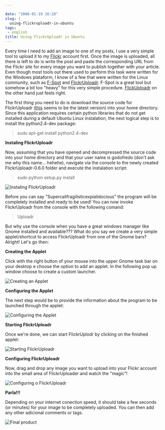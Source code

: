 ```yaml
---

date: "2006-01-19 16:28"
slug: |
  using-flickruploadr-in-ubuntu
tags:
 - english
title: Using FlickrUploadr in Ubuntu
---
```


Every time I need to add an image to one of my posts, I use a very
simple tool to upload it to my [Flickr](http://www.flickr.com) account
first. Once the image is uploaded, all there is left to do is write the
post and paste the corresponding URL from the Flickr site for every
image you want to publish together with your article. Even though most
tools out there used to perform this task were written for the Windows
plataform, I know of a few that were written for the Linux community,
such as [F-Spot](http://www.gnome.org/projects/f-spot/) and
[FlickrUploadr](http://micampe.it/things/flickruploadr). F-Spot is a
great tool but somehow a bit too "heavy" for this very simple procedure.
[FlickUploadr](http://micampe.it/things/flickruploadr) on the other hand
just feels right.

The first thing you need to do is download the source code for
FlickrUploadr
([this](http://micampe.it/files/FlickrUploadr-0.6.0.tar.gz) seems to be
the latest version) into your home directory. Since this application
requires certain python libraries that do not get installed during a
default Ubuntu Linux instalation, the next logical step is to install
the python2.4-dev package:

> sudo apt-get install python2.4-dev

**Instaling FlickrUploadr**

Now, assuming that you have opened and decompressed the source code into
your home directory and that your user name is godofredo (don't ask me
why this name... hehehe), navigate via the console to the newly created
FlickrUploadr-0.6.0 folder and execute the instalation script:

> sudo python setup.py install

![Instaling
FlickrUploadr](http://static.flickr.com/9/86892308_18d9cfaf47.jpg)

Before you can say "Supercalifragilisticexpialidocious" the program will
be completely installed and ready to be used! You can now invoke
FlickrUploadr from the console with the following comand:

> Uploadr

But why use the console when you have a great windows manager like Gnome
installed and available??? What do you say we create a very simple
applet/shortcut to access FlickrUploadr from one of the Gnome bars?
Alright! Let's go then:

**Creating the Applet**

Click with the right button of your mouse into the upper Gnome task bar
on your desktop e choose the option to add an applet. In the following
pop up window choose to create a custom launcher.

![Creating an
Applet](http://static.flickr.com/9/86893241_bceeb79664.jpg)

**Configuring the Applet**

The next step would be to provide the information about the program to
be launched through the applet:

![Configuring the
Applet](http://static.flickr.com/38/86893703_004dc82226.jpg)

**Starting FlickrUploadr**

Once we're done, we can start FlickrUplodr by clicking on the finished
applet:

![Starting
FlickrUploadr](http://static.flickr.com/6/86894017_e1151b5e8a.jpg)

**Configuring FlickrUploadr**

Now, drag and drop any image you want to upload into your Flickr account
into the small area of FlickrUploader and watch the "magic"!

![Configuring o
FlickrUploadr](http://static.flickr.com/43/86894925_dd89f8cad6.jpg)

**Parla!!!**

Depending on your internet conection speed, it should take a few seconds
(or minutes) for your image to be completely uploaded. You can then add
any other adicional comments or tags.

![Final product](http://static.flickr.com/9/86895584_4208bfe476.jpg)
